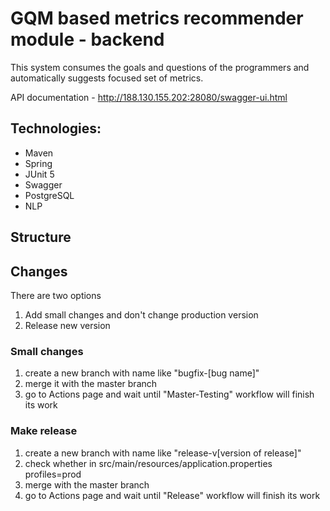 # GQM based metrics recommender module - backend
This system consumes the goals and questions of the programmers and automatically suggests focused set of metrics.

API documentation - http://188.130.155.202:28080/swagger-ui.html

## Technologies:
* Maven
* Spring
* JUnit 5
* Swagger
* PostgreSQL
* NLP

## Structure

## Changes
There are two options
1) Add small changes and don't change production version
2) Release new version

### Small changes
1) create a new branch with name like "bugfix-[bug name]"
2) merge it with the master branch 
3) go to Actions page and wait until "Master-Testing" workflow will finish its work

### Make release
1) create a new branch with name like "release-v[version of release]"
2) check whether in src/main/resources/application.properties profiles=prod
3) merge with the master branch
4) go to Actions page and wait until "Release" workflow will finish its work